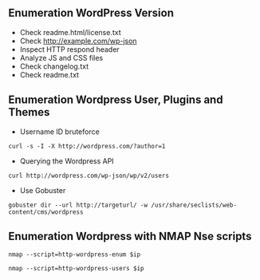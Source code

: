 ## Enumeration WordPress Version 

- Check readme.html/license.txt
- Check http://example.com/wp-json
- Inspect HTTP respond header
- Analyze JS and CSS files
- Check changelog.txt
- Check readme.txt

## Enumeration Wordpress User, Plugins and Themes
- Username ID bruteforce
```
curl -s -I -X http://wordpress.com/?author=1
```
- Querying the Wordpress API
```
curl http://wordpress.com/wp-json/wp/v2/users
```
- Use Gobuster
```
gobuster dir --url http://targeturl/ -w /usr/share/seclists/web-content/cms/wordpress 
```
## Enumeration Wordpress with NMAP Nse scripts

```
nmap --script=http-wordpress-enum $ip
```
```
nmap --script=http-wordpress-users $ip
```
